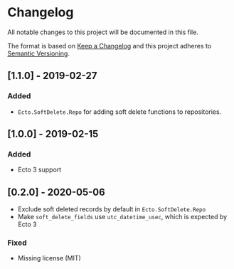 # Changelog

All notable changes to this project will be documented in this file.

The format is based on [Keep a Changelog](http://keepachangelog.com/en/1.0.0/)
and this project adheres to [Semantic Versioning](http://semver.org/spec/v2.0.0.html).

## [1.1.0] - 2019-02-27

### Added

- `Ecto.SoftDelete.Repo` for adding soft delete functions to repositories.

## [1.0.0] - 2019-02-15

### Added

- Ecto 3 support

## [0.2.0] - 2020-05-06

- Exclude soft deleted records by default in `Ecto.SoftDelete.Repo`
- Make `soft_delete_fields` use `utc_datetime_usec`, which is expected by Ecto 3

### Fixed

- Missing license (MIT)
